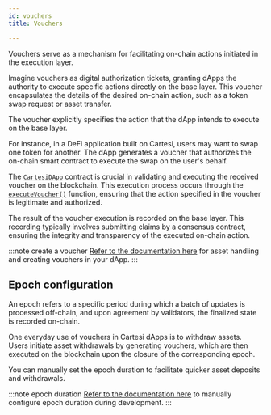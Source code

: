 ```yaml
---
id: vouchers
title: Vouchers

---
```


Vouchers serve as a mechanism for facilitating on-chain actions initiated in the execution layer.

Imagine vouchers as digital authorization tickets, granting dApps the authority to execute specific actions directly on the base layer. This voucher encapsulates the details of the desired on-chain action, such as a token swap request or asset transfer.

The voucher explicitly specifies the action that the dApp intends to execute on the base layer.

For instance, in a DeFi application built on Cartesi, users may want to swap one token for another. The dApp generates a voucher that authorizes the on-chain smart contract to execute the swap on the user's behalf.

The [`CartesiDApp`](../json-rpc/application.md) contract is crucial in validating and executing the received voucher on the blockchain. This execution process occurs through the [`executeVoucher()`](../json-rpc/application.md/#executevoucher) function, ensuring that the action specified in the voucher is legitimate and authorized.

The result of the voucher execution is recorded on the base layer. This recording typically involves submitting claims by a consensus contract, ensuring the integrity and transparency of the executed on-chain action.

:::note create a voucher
[Refer to the documentation here](../../development/assets-handling/overview.md) for asset handling and creating vouchers in your dApp.
:::

## Epoch configuration

An epoch refers to a specific period during which a batch of updates is processed off-chain, and upon agreement by validators, the finalized state is recorded on-chain.

One everyday use of vouchers in Cartesi dApps is to withdraw assets. Users initiate asset withdrawals by generating vouchers, which are then executed on the blockchain upon the closure of the corresponding epoch.

You can manually set the epoch duration to facilitate quicker asset deposits and withdrawals.

:::note epoch duration
[Refer to the documentation here](../../development/node-configuration.md/#epoch-duration) to manually configure epoch duration during development.
:::
